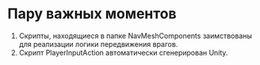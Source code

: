 # Пару важных моментов
1. Скрипты, находящиеся в папке NavMeshComponents заимствованы для реализации логики передвижения врагов.
2. Скрипт PlayerInputAction автоматически сгенерирован Unity.
